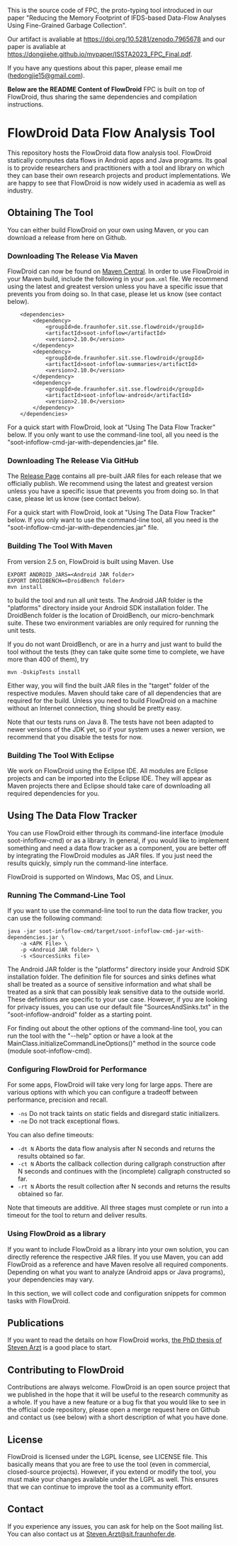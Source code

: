 This is the source code of FPC, the proto-typing tool introduced in our paper "Reducing the Memory Footprint of IFDS-based Data-Flow Analyses Using Fine-Grained Garbage Collection". 

Our artifact is avaliable at https://doi.org/10.5281/zenodo.7965678 and our paper is avaliable at https://dongjiehe.github.io/mypaper/ISSTA2023_FPC_Final.pdf.

If you have any questions about this paper, please email me (hedongjie15@gmail.com).


**Below are the README Content of FlowDroid**
FPC is built on top of FlowDroid, thus sharing the same dependencies and compilation instructions.

# FlowDroid Data Flow Analysis Tool

This repository hosts the FlowDroid data flow analysis tool. FlowDroid statically computes data flows in Android apps and Java programs.
Its goal is to provide researchers and practitioners with a tool and library on which they can base their own research projects and
product implementations. We are happy to see that FlowDroid is now widely used in academia as well as industry.

## Obtaining The Tool

You can either build FlowDroid on your own using Maven, or you can download a release from here on Github.

### Downloading The Release Via Maven

FlowDroid can now be found on <a href="https://mvnrepository.com/artifact/de.fraunhofer.sit.sse.flowdroid">Maven Central</a>.
In order to use FlowDroid in your Maven build, include the following in your ```pom.xml``` file.
We recommend using the latest and greatest version unless you have a specific
issue that prevents you from doing so. In that case, please let us know (see contact below).
```
    <dependencies>
        <dependency>
            <groupId>de.fraunhofer.sit.sse.flowdroid</groupId>
            <artifactId>soot-infoflow</artifactId>
            <version>2.10.0</version>
        </dependency>
        <dependency>
            <groupId>de.fraunhofer.sit.sse.flowdroid</groupId>
            <artifactId>soot-infoflow-summaries</artifactId>
            <version>2.10.0</version>
        </dependency>
        <dependency>
            <groupId>de.fraunhofer.sit.sse.flowdroid</groupId>
            <artifactId>soot-infoflow-android</artifactId>
            <version>2.10.0</version>
        </dependency>
    </dependencies>
```

For a quick start with FlowDroid, look at "Using The Data Flow Tracker" below. If you only want to use the command-line tool,
all you need is the "soot-infoflow-cmd-jar-with-dependencies.jar" file.

### Downloading The Release Via GitHub

The <a href="https://github.com/secure-software-engineering/FlowDroid/releases">Release Page</a> contains all pre-built JAR
files for each release that we officially publish. We recommend using the latest and greatest version unless you have a specific
issue that prevents you from doing so. In that case, please let us know (see contact below).

For a quick start with FlowDroid, look at "Using The Data Flow Tracker" below. If you only want to use the command-line tool,
all you need is the "soot-infoflow-cmd-jar-with-dependencies.jar" file.

### Building The Tool With Maven

From version 2.5 on, FlowDroid is built using Maven. Use

```
EXPORT ANDROID_JARS=<Android JAR folder>
EXPORT DROIDBENCH=<DroidBench folder>
mvn install
```

to build the tool and run all unit tests. The Android JAR folder is the "platforms" directory inside your Android SDK installation
folder. The DroidBench folder is the location of DroidBench, our micro-benchmark suite. These two environment variables are only
required for running the unit tests.

If you do not want DroidBench, or are in a hurry and just want to build the tool without the tests (they can take
quite some time to complete, we have more than 400 of them), try

```
mvn -DskipTests install
```

Either way, you will find the built JAR files in the "target" folder of the respective modules. Maven should take care of all
dependencies that are required for the build. Unless you need to build FlowDroid on a machine without an Internet connection,
thing should be pretty easy.

Note that our tests runs on Java 8. The tests have not been adapted to newer versions of the JDK yet, so if your system uses
a newer version, we recommend that you disable the tests for now.

### Building The Tool With Eclipse

We work on FlowDroid using the Eclipse IDE. All modules are Eclipse projects and can be imported into the Eclipse IDE. They will appear as Maven projects there and Eclipse should take care of downloading all required dependencies for you.

## Using The Data Flow Tracker

You can use FlowDroid either through its command-line interface (module soot-infoflow-cmd) or as a library. In general, if you would
like to implement something and need a data flow tracker as a component, you are better off by integrating the FlowDroid modules as
JAR files. If you just need the results quickly, simply run the command-line interface.

FlowDroid is supported on Windows, Mac OS, and Linux.

### Running The Command-Line Tool

If you want to use the command-line tool to run the data flow tracker, you can use the following command:

```
java -jar soot-infoflow-cmd/target/soot-infoflow-cmd-jar-with-dependencies.jar \
    -a <APK File> \
    -p <Android JAR folder> \
    -s <SourcesSinks file>
```

The Android JAR folder is the "platforms" directory inside your Android SDK installation folder. The definition file for sources
and sinks defines what shall be treated as a source of sensitive information and what shall be treated as a sink that can possibly
leak sensitive data to the outside world. These definitions are specific to your use case. However, if you are looking for privacy
issues, you can use our default file "SourcesAndSinks.txt" in the "soot-infoflow-android" folder as a starting point.

For finding out about the other options of the command-line tool, you can run the tool with the "--help" option or have a look at
the MainClass.initializeCommandLineOptions()" method in the source code (module soot-infoflow-cmd).

### Configuring FlowDroid for Performance

For some apps, FlowDroid will take very long for large apps. There are various options with which you can configure a tradeoff between performance, precision and recall.

* ```-ns``` Do not track taints on static fields and disregard static initializers.
* ```-ne``` Do not track exceptional flows.

You can also define timeouts:

* ```-dt N``` Aborts the data flow analysis after N seconds and returns the results obtained so far.
* ```-ct N``` Aborts the callback collection during callgraph construction after N seconds and continues with the (incomplete) callgraph constructed so far.
* ```-rt N``` Aborts the result collection after N seconds and returns the results obtained so far.

Note that timeouts are additive. All three stages must complete or run into a timeout for the tool to return and deliver results.

### Using FlowDroid as a library

If you want to include FlowDroid as a library into your own solution, you can directly reference the respective JAR files. If you
use Maven, you can add FlowDroid as a reference and have Maven resolve all required components. Depending on what you want to analyze
(Android apps or Java programs), your dependencies may vary.

In this section, we will collect code and configuration snippets for common tasks with FlowDroid.

## Publications

If you want to read the details on how FlowDroid works, <a href="http://tuprints.ulb.tu-darmstadt.de/5937/">the PhD thesis of
Steven Arzt</a> is a good place to start.

## Contributing to FlowDroid

Contributions are always welcome. FlowDroid is an open source project that we published in the hope that it will be useful to
the research community as a whole. If you have a new feature or a bug fix that you would like to see in the official code
repository, please open a merge request here on Github and contact us (see below) with a short description of what you have
done.

## License

FlowDroid is licensed
under the LGPL license, see LICENSE file. This basically means that you are free to use the tool (even in commercial, closed-source
projects). However, if you extend or modify the tool, you must make your changes available under the LGPL as well. This ensures that
we can continue to improve the tool as a community effort.

## Contact

If you experience any issues, you can ask for help on the Soot mailing list. You can also contact us at Steven.Arzt@sit.fraunhofer.de.
